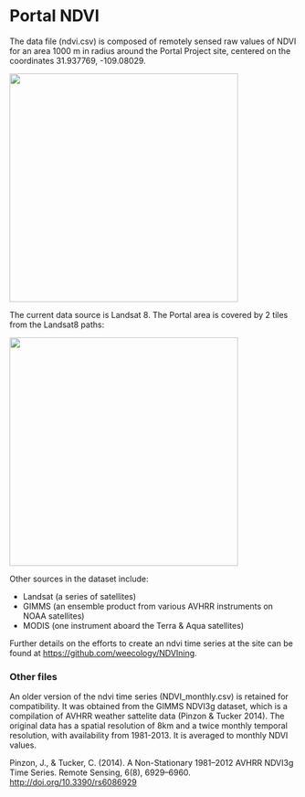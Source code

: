 # Portal NDVI

The data file (ndvi.csv) is composed of remotely sensed raw values of NDVI for an area 1000 m in radius around the Portal Project site, centered on the coordinates 31.937769, -109.08029. 

<img src="figures/portal_area.png" width="400px">

The current data source is Landsat 8. The Portal area is covered by 2 tiles from the Landsat8 paths:

<img src="figures/tiles.png" width="400px">

Other sources in the dataset include:

* Landsat (a series of satellites)
* GIMMS (an ensemble product from various AVHRR instruments on NOAA satellites)
* MODIS (one instrument aboard the Terra & Aqua satellites)

Further details on the efforts to create an ndvi time series at the site can be found at https://github.com/weecology/NDVIning.

### Other files

An older version of the ndvi time series (NDVI_monthly.csv) is retained for compatibility. It was obtained from the GIMMS NDVI3g dataset, which is a compilation of AVHRR weather sattelite data (Pinzon & Tucker 2014). The original data has a spatial resolution of 8km and a twice monthly temporal resolution, with availability from 1981-2013. It is averaged to monthly NDVI values. 

Pinzon, J., & Tucker, C. (2014). A Non-Stationary 1981–2012 AVHRR NDVI3g Time Series. Remote Sensing, 6(8), 6929–6960. http://doi.org/10.3390/rs6086929
